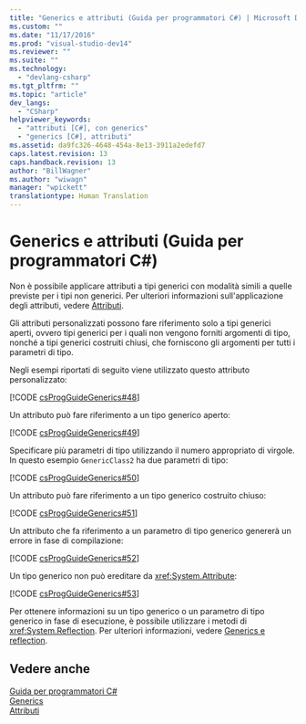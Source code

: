 ```yaml
---
title: "Generics e attributi (Guida per programmatori C#) | Microsoft Docs"
ms.custom: ""
ms.date: "11/17/2016"
ms.prod: "visual-studio-dev14"
ms.reviewer: ""
ms.suite: ""
ms.technology: 
  - "devlang-csharp"
ms.tgt_pltfrm: ""
ms.topic: "article"
dev_langs: 
  - "CSharp"
helpviewer_keywords: 
  - "attributi [C#], con generics"
  - "generics [C#], attributi"
ms.assetid: da9fc326-4648-454a-8e13-3911a2edefd7
caps.latest.revision: 13
caps.handback.revision: 13
author: "BillWagner"
ms.author: "wiwagn"
manager: "wpickett"
translationtype: Human Translation
---
```

# Generics e attributi (Guida per programmatori C#)
Non è possibile applicare attributi a tipi generici con modalità simili a quelle previste per i tipi non generici.  Per ulteriori informazioni sull'applicazione degli attributi, vedere [Attributi](../Topic/Attributes%20\(C%23%20and%20Visual%20Basic\).md).  
  
 Gli attributi personalizzati possono fare riferimento solo a tipi generici aperti, ovvero tipi generici per i quali non vengono forniti argomenti di tipo, nonché a tipi generici costruiti chiusi, che forniscono gli argomenti per tutti i parametri di tipo.  
  
 Negli esempi riportati di seguito viene utilizzato questo attributo personalizzato:  
  
 [!CODE [csProgGuideGenerics#48](../CodeSnippet/VS_Snippets_VBCSharp/csProgGuideGenerics#48)]  
  
 Un attributo può fare riferimento a un tipo generico aperto:  
  
 [!CODE [csProgGuideGenerics#49](../CodeSnippet/VS_Snippets_VBCSharp/csProgGuideGenerics#49)]  
  
 Specificare più parametri di tipo utilizzando il numero appropriato di virgole.  In questo esempio `GenericClass2` ha due parametri di tipo:  
  
 [!CODE [csProgGuideGenerics#50](../CodeSnippet/VS_Snippets_VBCSharp/csProgGuideGenerics#50)]  
  
 Un attributo può fare riferimento a un tipo generico costruito chiuso:  
  
 [!CODE [csProgGuideGenerics#51](../CodeSnippet/VS_Snippets_VBCSharp/csProgGuideGenerics#51)]  
  
 Un attributo che fa riferimento a un parametro di tipo generico genererà un errore in fase di compilazione:  
  
 [!CODE [csProgGuideGenerics#52](../CodeSnippet/VS_Snippets_VBCSharp/csProgGuideGenerics#52)]  
  
 Un tipo generico non può ereditare da <xref:System.Attribute>:  
  
 [!CODE [csProgGuideGenerics#53](../CodeSnippet/VS_Snippets_VBCSharp/csProgGuideGenerics#53)]  
  
 Per ottenere informazioni su un tipo generico o un parametro di tipo generico in fase di esecuzione, è possibile utilizzare i metodi di <xref:System.Reflection>.  Per ulteriori informazioni, vedere [Generics e reflection](../../../csharp/programming-guide/generics/generics-and-reflection.md).  
  
## Vedere anche  
 [Guida per programmatori C\#](../../../csharp/programming-guide/index.md)   
 [Generics](../../../csharp/programming-guide/generics/index.md)   
 [Attributi](../Topic/Extending%20Metadata%20Using%20Attributes.md)